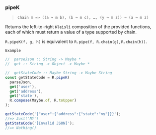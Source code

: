 ### pipeK

> ```Chain m => ((a → m b), (b → m c), …, (y → m z)) → (a → m z)```

Returns the left-to-right `Kleisli` composition of the provided functions, each of which must return a value of a type supported by chain.

`R.pipeK(f, g, h)` is equivalent to `R.pipe(f, R.chain(g)`, `R.chain(h))`.

`Example`

```js
//  parseJson :: String -> Maybe *
//  get :: String -> Object -> Maybe *

//  getStateCode :: Maybe String -> Maybe String
const getStateCode = R.pipeK(
  parseJson,
  get('user'),
  get('address'),
  get('state'),
  R.compose(Maybe.of, R.toUpper)
);

getStateCode('{"user":{"address":{"state":"ny"}}}');
//=> Just('NY')
getStateCode('[Invalid JSON]');
//=> Nothing()
```